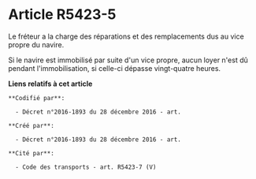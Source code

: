 # Article R5423-5

Le fréteur a la charge des réparations et des remplacements dus au vice propre du navire.

Si le navire est immobilisé par suite d'un vice propre, aucun loyer n'est dû pendant l'immobilisation, si celle-ci dépasse
vingt-quatre heures.

**Liens relatifs à cet article**

	**Codifié par**:

	  - Décret n°2016-1893 du 28 décembre 2016 - art.

	**Créé par**:

	  - Décret n°2016-1893 du 28 décembre 2016 - art.

	**Cité par**:

	  - Code des transports - art. R5423-7 (V)
